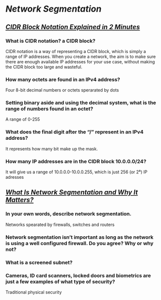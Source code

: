 # ***Network Segmentation***
## ***[CIDR Block Notation Explained in 2 Minutes](https://medium.com/@ethicalentrepreneur/cidr-block-notation-explained-in-2-minutes-1010ec0dbc15)***
### What is CIDR notation? a CIDR block?
CIDR notation is a way of representing a CIDR block, which is simply a range of IP addresses. When you create a network, the aim is to make sure there are enough available IP addresses for your use case, without making the CIDR block too large and wasteful.
### How many octets are found in an IPv4 address?
Four 8-bit decimal numbers or octets sperarated by dots
### Setting binary aside and using the decimal system, what is the range of numbers found in an octet?
A range of 0-255
### What does the final digit after the “/” represent in an IPv4 address?
It represents how many bit make up the mask.
### How many IP addresses are in the CIDR block 10.0.0.0/24?
It will give us a range of 10.0.0.0-10.0.0.255, which is just 256 (or 2⁸) IP adresses
## ***[What Is Network Segmentation and Why It Matters?](https://www.comptia.org/blog/security-awareness-training-network-segmentation)***
### In your own words, describe network segmentation.
Networks spearated by firewalls, switches and routers
### Network segmentation isn’t important as long as the network is using a well configured firewall. Do you agree? Why or why not?

### What is a screened subnet?

### Cameras, ID card scanners, locked doors and biometrics are just a few examples of what type of security?
Traditional physical security
